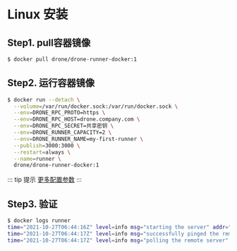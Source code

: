 # Linux 安装

## Step1. pull容器镜像

```bash
$ docker pull drone/drone-runner-docker:1
```

## Step2. 运行容器镜像

```bash {3-7}
$ docker run --detach \
  --volume=/var/run/docker.sock:/var/run/docker.sock \
  --env=DRONE_RPC_PROTO=https \
  --env=DRONE_RPC_HOST=drone.company.com \
  --env=DRONE_RPC_SECRET=共享密钥 \
  --env=DRONE_RUNNER_CAPACITY=2 \
  --env=DRONE_RUNNER_NAME=my-first-runner \
  --publish=3000:3000 \
  --restart=always \
  --name=runner \
  drone/drone-runner-docker:1

```

::: tip 提示
[更多配置参数](https://docs.drone.io/runner/docker/configuration/reference/)
:::

## Step3. 验证

```bash
$ docker logs runner
time="2021-10-27T06:44:16Z" level=info msg="starting the server" addr=":3000"
time="2021-10-27T06:44:17Z" level=info msg="successfully pinged the remote server"
time="2021-10-27T06:44:17Z" level=info msg="polling the remote server" arch=amd64 capacity=2 endpoint="https://drone-test.virtualbing.cn" kind=pipeline os=linux type=docker
```
